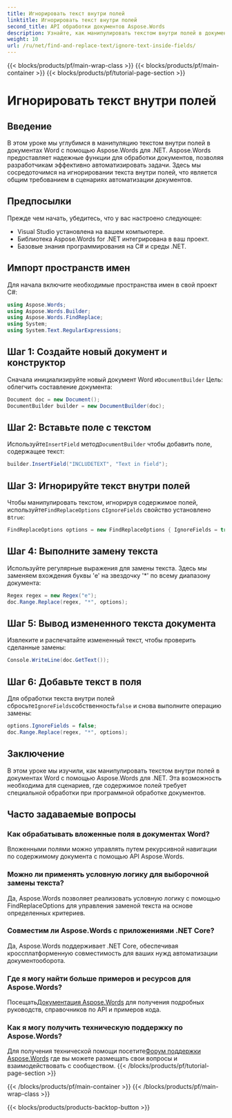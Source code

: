 ```yaml
---
title: Игнорировать текст внутри полей
linktitle: Игнорировать текст внутри полей
second_title: API обработки документов Aspose.Words
description: Узнайте, как манипулировать текстом внутри полей в документах Word с помощью Aspose.Words для .NET. Это руководство содержит пошаговые инструкции с практическими примерами.
weight: 10
url: /ru/net/find-and-replace-text/ignore-text-inside-fields/
---
```


{{< blocks/products/pf/main-wrap-class >}}
{{< blocks/products/pf/main-container >}}
{{< blocks/products/pf/tutorial-page-section >}}

# Игнорировать текст внутри полей

## Введение

В этом уроке мы углубимся в манипуляцию текстом внутри полей в документах Word с помощью Aspose.Words для .NET. Aspose.Words предоставляет надежные функции для обработки документов, позволяя разработчикам эффективно автоматизировать задачи. Здесь мы сосредоточимся на игнорировании текста внутри полей, что является общим требованием в сценариях автоматизации документов.

## Предпосылки

Прежде чем начать, убедитесь, что у вас настроено следующее:
- Visual Studio установлена на вашем компьютере.
- Библиотека Aspose.Words for .NET интегрирована в ваш проект.
- Базовые знания программирования на C# и среды .NET.

## Импорт пространств имен

Для начала включите необходимые пространства имен в свой проект C#:
```csharp
using Aspose.Words;
using Aspose.Words.Builder;
using Aspose.Words.FindReplace;
using System;
using System.Text.RegularExpressions;
```

## Шаг 1: Создайте новый документ и конструктор

 Сначала инициализируйте новый документ Word и`DocumentBuilder` Цель: облегчить составление документа:
```csharp
Document doc = new Document();
DocumentBuilder builder = new DocumentBuilder(doc);
```

## Шаг 2: Вставьте поле с текстом

 Используйте`InsertField` метод`DocumentBuilder` чтобы добавить поле, содержащее текст:
```csharp
builder.InsertField("INCLUDETEXT", "Text in field");
```

## Шаг 3: Игнорируйте текст внутри полей

 Чтобы манипулировать текстом, игнорируя содержимое полей, используйте`FindReplaceOptions` с`IgnoreFields` свойство установлено в`true`:
```csharp
FindReplaceOptions options = new FindReplaceOptions { IgnoreFields = true };
```

## Шаг 4: Выполните замену текста

Используйте регулярные выражения для замены текста. Здесь мы заменяем вхождения буквы 'e' на звездочку '*' по всему диапазону документа:
```csharp
Regex regex = new Regex("e");
doc.Range.Replace(regex, "*", options);
```

## Шаг 5: Вывод измененного текста документа

Извлеките и распечатайте измененный текст, чтобы проверить сделанные замены:
```csharp
Console.WriteLine(doc.GetText());
```

## Шаг 6: Добавьте текст в поля

 Для обработки текста внутри полей сбросьте`IgnoreFields`собственность`false` и снова выполните операцию замены:
```csharp
options.IgnoreFields = false;
doc.Range.Replace(regex, "*", options);
```

## Заключение

В этом уроке мы изучили, как манипулировать текстом внутри полей в документах Word с помощью Aspose.Words для .NET. Эта возможность необходима для сценариев, где содержимое полей требует специальной обработки при программной обработке документов.

## Часто задаваемые вопросы

### Как обрабатывать вложенные поля в документах Word?
Вложенными полями можно управлять путем рекурсивной навигации по содержимому документа с помощью API Aspose.Words.

### Можно ли применять условную логику для выборочной замены текста?
Да, Aspose.Words позволяет реализовать условную логику с помощью FindReplaceOptions для управления заменой текста на основе определенных критериев.

### Совместим ли Aspose.Words с приложениями .NET Core?
Да, Aspose.Words поддерживает .NET Core, обеспечивая кроссплатформенную совместимость для ваших нужд автоматизации документооборота.

### Где я могу найти больше примеров и ресурсов для Aspose.Words?
 Посещать[Документация Aspose.Words](https://reference.aspose.com/words/net/) для получения подробных руководств, справочников по API и примеров кода.

### Как я могу получить техническую поддержку по Aspose.Words?
 Для получения технической помощи посетите[Форум поддержки Aspose.Words](https://forum.aspose.com/c/words/8) где вы можете размещать свои вопросы и взаимодействовать с сообществом.
{{< /blocks/products/pf/tutorial-page-section >}}

{{< /blocks/products/pf/main-container >}}
{{< /blocks/products/pf/main-wrap-class >}}

{{< blocks/products/products-backtop-button >}}
